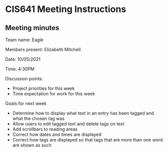 # CIS641 Meeting Instructions

## Meeting minutes 

Team name: Eagle

Members present: Elizabeth Mitchell

Date: 10/05/2021

Time: 4:30PM

Discussion points: 

* Project priorities for this week
* Time expectation for work for this week

Goals for next week

* Determine how to display what text in an entry has been tagged and what the chosen tag was
* Allow users to edit tagged text and delete tags on text
* Add scrollbars to reading areas
* Correct how dates and times are displayed
* Correct how tags are displayed so that tags that are more than one word are shown as such


